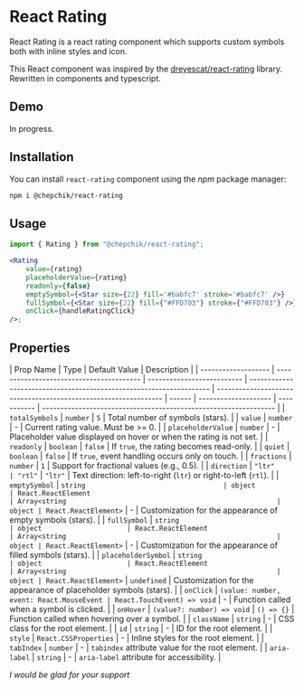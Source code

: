 # React Rating

React Rating is a react rating component which supports custom symbols both with inline styles and icon.

This React component was inspired by the [dreyescat/react-rating](https://github.com/dreyescat/react-rating) library. Rewritten in components and typescript.

## Demo

In progress.

## Installation

You can install `react-rating` component using the _npm_ package manager:

```bash
npm i @chepchik/react-rating
```

## Usage

```jsx
import { Rating } from "@chepchik/react-rating";

<Rating
	value={rating}
	placeholderValue={rating}
	readonly={false}
	emptySymbol={<Star size={22} fill='#babfc7' stroke='#babfc7' />}
	fullSymbol={<Star size={22} fill={"#FFD703"} stroke={"#FFD703"} />}
	onClick={handleRatingClick}
/>;
```

## Properties

| Prop Name           | Type                                     | Default Value              | Description                                                         |
| ------------------- | ---------------------------------------- | -------------------------- | ------------------------------------------------------------------- | --------------------------------------------------------------- | ------ | -------------------- | ----------- | ---------------------------------------------------------------- |
| `totalSymbols`      | `number`                                 | `5`                        | Total number of symbols (stars).                                    |
| `value`             | `number`                                 | -                          | Current rating value. Must be >= 0.                                 |
| `placeholderValue`  | `number`                                 | -                          | Placeholder value displayed on hover or when the rating is not set. |
| `readonly`          | `boolean`                                | `false`                    | If `true`, the rating becomes read-only.                            |
| `quiet`             | `boolean`                                | `false`                    | If `true`, event handling occurs only on touch.                     |
| `fractions`         | `number`                                 | `1`                        | Support for fractional values (e.g., 0.5).                          |
| `direction`         | `"ltr"                                   | "rtl"`                     | `"ltr"`                                                             | Text direction: left-to-right (`ltr`) or right-to-left (`rtl`). |
| `emptySymbol`       | `string                                  | object                     | React.ReactElement                                                  | Array<string                                                    | object | React.ReactElement>` | -           | Customization for the appearance of empty symbols (stars).       |
| `fullSymbol`        | `string                                  | object                     | React.ReactElement                                                  | Array<string                                                    | object | React.ReactElement>` | -           | Customization for the appearance of filled symbols (stars).      |
| `placeholderSymbol` | `string                                  | object                     | React.ReactElement                                                  | Array<string                                                    | object | React.ReactElement>` | `undefined` | Customization for the appearance of placeholder symbols (stars). |
| `onClick`           | `(value: number, event: React.MouseEvent | React.TouchEvent) => void` | -                                                                   | Function called when a symbol is clicked.                       |
| `onHover`           | `(value?: number) => void`               | `() => {}`                 | Function called when hovering over a symbol.                        |
| `className`         | `string`                                 | -                          | CSS class for the root element.                                     |
| `id`                | `string`                                 | -                          | ID for the root element.                                            |
| `style`             | `React.CSSProperties`                    | -                          | Inline styles for the root element.                                 |
| `tabIndex`          | `number`                                 | -                          | `tabindex` attribute value for the root element.                    |
| `aria-label`        | `string`                                 | -                          | `aria-label` attribute for accessibility.                           |

_I would be glad for your support_
